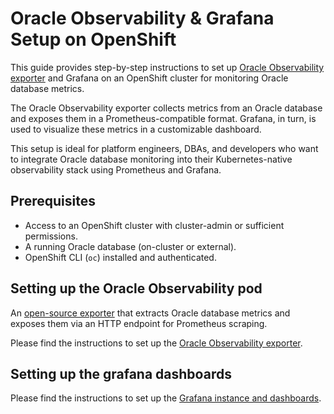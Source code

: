 # Oracle Observability & Grafana Setup on OpenShift

This guide provides step-by-step instructions to set up [Oracle Observability exporter](https://github.com/oracle/oracle-db-appdev-monitoring) and Grafana on an OpenShift cluster for monitoring Oracle database metrics.

The Oracle Observability exporter collects metrics from an Oracle database and exposes them in a Prometheus-compatible format. Grafana, in turn, is used to visualize these metrics in a customizable dashboard.

This setup is ideal for platform engineers, DBAs, and developers who want to integrate Oracle database monitoring into their Kubernetes-native observability stack using Prometheus and Grafana.

## Prerequisites

- Access to an OpenShift cluster with cluster-admin or sufficient permissions.
- A running Oracle database (on-cluster or external).
- OpenShift CLI (`oc`) installed and authenticated.


## Setting up the Oracle Observability pod
An [open-source exporter](https://github.com/oracle/oracle-db-appdev-monitoring) that extracts Oracle database metrics and exposes them via an HTTP endpoint for Prometheus scraping.

Please find the instructions to set up the [Oracle Observability exporter](./setup-oracle-exporter.md).

## Setting up the grafana dashboards

Please find the instructions to set up the [Grafana instance and dashboards](./setup-grafana.md).

